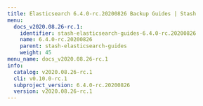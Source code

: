 ```yaml
---
title: Elasticsearch 6.4.0-rc.20200826 Backup Guides | Stash
menu:
  docs_v2020.08.26-rc.1:
    identifier: stash-elasticsearch-guides-6.4.0-rc.20200826
    name: 6.4.0-rc.20200826
    parent: stash-elasticsearch-guides
    weight: 45
menu_name: docs_v2020.08.26-rc.1
info:
  catalog: v2020.08.26-rc.1
  cli: v0.10.0-rc.1
  subproject_version: 6.4.0-rc.20200826
  version: v2020.08.26-rc.1
---
```



